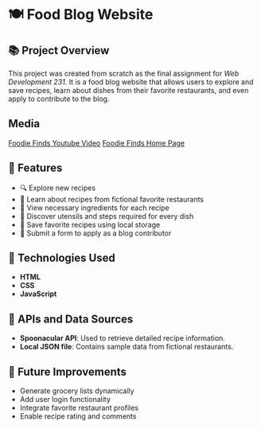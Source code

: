 # 🍽️ Food Blog Website

## 📚 Project Overview
This project was created from scratch as the final assignment for *Web Development 231*. It is a food blog website that allows users to explore and save recipes, learn about dishes from their favorite restaurants, and even apply to contribute to the blog.

## Media

[Foodie Finds Youtube Video](https://youtu.be/Bc9oc5rU684)
[Foodie Finds Home Page](https://dicmaryzambrano.github.io/wdd231/final/index.html)

## 🎯 Features

- 🔍 Explore new recipes
- 🍴 Learn about recipes from fictional favorite restaurants
- 🧂 View necessary ingredients for each recipe
- 🔧 Discover utensils and steps required for every dish
- 💾 Save favorite recipes using local storage
- 📝 Submit a form to apply as a blog contributor

## 🔧 Technologies Used

- **HTML**
- **CSS**
- **JavaScript**

## 🔗 APIs and Data Sources

- **Spoonacular API**: Used to retrieve detailed recipe information.
- **Local JSON file**: Contains sample data from fictional restaurants.

## 🚀 Future Improvements

- Generate grocery lists dynamically
- Add user login functionality
- Integrate favorite restaurant profiles
- Enable recipe rating and comments
